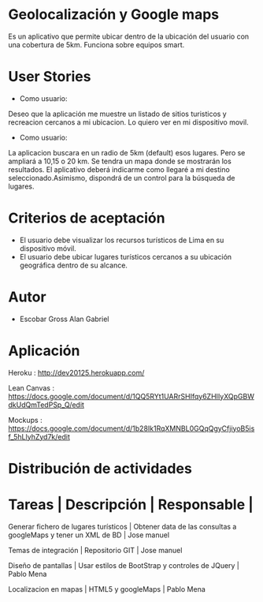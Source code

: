 Geolocalización y Google maps
=============================

Es un aplicativo que permite ubicar dentro de la ubicación del usuario con una cobertura de 5km. Funciona sobre equipos smart.

User Stories  	
============

- Como usuario:

Deseo que la aplicación me muestre un listado de sitios turisticos y recreacion cercanos a mi ubicacion. 
Lo quiero ver en mi dispositivo movil.

- Como usuario:

La aplicacion buscara en un radio de 5km (default) esos lugares. Pero se ampliará a 10,15 o 20 km. Se 
tendra un mapa donde se mostrarán los resultados. El aplicativo deberá indicarme como llegaré a mi destino
seleccionado.Asimismo, dispondrá de un control para la búsqueda de lugares.
		
		
Criterios de aceptación		
=======================
 -	El usuario debe visualizar los recursos turísticos de Lima en su dispositivo móvil.	
 -	El usuario debe ubicar lugares turísticos cercanos a su ubicación geográfica dentro de su alcance.	

Autor
===========================
- Escobar Gross Alan Gabriel
 
Aplicación
===========================

Heroku			:	http://dev20125.herokuapp.com/

Lean Canvas		:	https://docs.google.com/document/d/1QQ5RYt1UARrSHIfqy6ZHIIyXQpGBWdkUdQmTedPSp_Q/edit	
		
Mockups			: 	https://docs.google.com/document/d/1b28Ik1RqXMNBL0GQqQgyCfjiyoB5isf_5hLlyhZyd7k/edit	
		
Distribución de actividades		
===========================

Tareas	|	Descripción		|	Responsable		|
==================================================

Generar fichero de lugares turísticos 	|          Obtener data de las consultas a googleMaps y tener un XML de BD 	|		Jose manuel

Temas de integración	   |         Repositorio GIT	                                   	|       Jose manuel

Diseño de pantallas	       |       Usar estilos de BootStrap y controles de JQuery	       	|       Pablo Mena

Localizacion en mapas	   |         HTML5 y googleMaps	                                   	|       Pablo Mena		

		